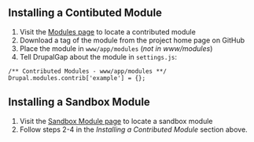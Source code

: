 ## Installing a Contibuted Module

 1. Visit the [Modules page](http://drupalgap.org/project/modules) to locate a contributed module
 2. Download a tag of the module from the project home page on GitHub
 3. Place the module in `www/app/modules` (*not in www/modules*)
 4. Tell DrupalGap about the module in `settings.js`:

```
/** Contributed Modules - www/app/modules **/
Drupal.modules.contrib['example'] = {};
```

## Installing a Sandbox Module

  1. Visit the [Sandbox Module page](http://drupalgap.org/project/modules/sandbox) to locate a sandbox module
  2. Follow steps 2-4 in the *Installing a Contributed Module* section above.
